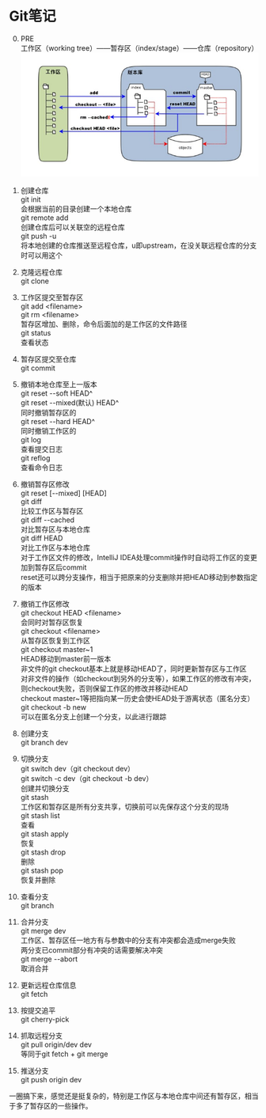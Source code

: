 # Git笔记

0. PRE<br>
工作区（working tree）——暂存区（index/stage）——仓库（repository）
![git基础概念](https://github.com/lvv9/lvv9.github.io/blob/master/pic/1352126739_7909.jpg?raw=true)

1. 创建仓库<br>
git init<br>
会根据当前的目录创建一个本地仓库<br>
git remote add<br>
创建仓库后可以关联空的远程仓库<br>
git push -u<br>
将本地创建的仓库推送至远程仓库，u即upstream，在没关联远程仓库的分支时可以用这个

2. 克隆远程仓库<br>
git clone

3. 工作区提交至暂存区<br>
git add \<filename><br>
git rm \<filename><br>
暂存区增加、删除，命令后面加的是工作区的文件路径<br>
git status<br>
查看状态

4. 暂存区提交至仓库<br>
git commit

5. 撤销本地仓库至上一版本<br>
git reset --soft HEAD^<br>
git reset --mixed(默认) HEAD^<br>
同时撤销暂存区的<br>
git reset --hard HEAD^<br>
同时撤销工作区的<br>
git log<br>
查看提交日志<br>
git reflog<br>
查看命令日志

6. 撤销暂存区修改<br>
git reset \[--mixed\] \[HEAD\]<br>
git diff<br>
比较工作区与暂存区<br>
git diff --cached<br>
对比暂存区与本地仓库<br>
git diff HEAD<br>
对比工作区与本地仓库<br>
对于工作区文件的修改，IntelliJ IDEA处理commit操作时自动将工作区的变更加到暂存区后commit<br>
reset还可以跨分支操作，相当于把原来的分支删除并把HEAD移动到参数指定的版本

7. 撤销工作区修改<br>
git checkout HEAD \<filename\><br>
会同时对暂存区恢复<br>
git checkout \<filename\><br>
从暂存区恢复到工作区<br>
git checkout master\~1<br>
HEAD移动到master前一版本<br>
非文件的git checkout基本上就是移动HEAD了，同时更新暂存区与工作区<br>
对非文件的操作（如checkout到另外的分支等），如果工作区的修改有冲突，则checkout失败，否则保留工作区的修改并移动HEAD<br>
checkout master~1等把指向某一历史会使HEAD处于游离状态（匿名分支）<br>
git checkout -b new<br>
可以在匿名分支上创建一个分支，以此进行跟踪

8. 创建分支<br>
git branch dev

9. 切换分支<br>
git switch dev（git checkout dev）<br>
git switch -c dev（git checkout -b dev）<br>
创建并切换分支<br>
git stash<br>
工作区和暂存区是所有分支共享，切换前可以先保存这个分支的现场<br>
git stash list<br>
查看<br>
git stash apply<br>
恢复<br>
git stash drop<br>
删除<br>
git stash pop<br>
恢复并删除

10. 查看分支<br>
git branch

11. 合并分支<br>
git merge dev<br>
工作区、暂存区任一地方有与参数中的分支有冲突都会造成merge失败<br>
两分支已commit部分有冲突的话需要解决冲突<br>
git merge --abort<br>
取消合并

12. 更新远程仓库信息<br>
git fetch

13. 按提交追平<br>
git cherry-pick

14. 抓取远程分支<br>
git pull origin/dev dev<br>
等同于git fetch + git merge

15. 推送分支<br>
git push origin dev

一圈搞下来，感觉还是挺复杂的，特别是工作区与本地仓库中间还有暂存区，相当于多了暂存区的一些操作。
